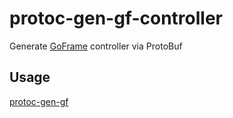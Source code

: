 # protoc-gen-gf-controller
Generate [GoFrame](https://github.com/gogf/gf) controller via ProtoBuf

## Usage
[protoc-gen-gf](https://github.com/zcyc/protoc-gen-gf)